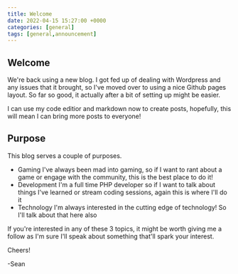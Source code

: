 ```yaml
---
title: Welcome
date: 2022-04-15 15:27:00 +0000
categories: [general]
tags: [general,announcement]
---
```


## Welcome

We're back using a new blog. I got fed up of dealing with Wordpress and any issues that it brought, so I've moved over to using a nice Github pages layout. So far so good, it actually after a bit of setting up might be easier.

I can use my code editior and markdown now to create posts, hopefully, this will mean I can bring more posts to everyone!

## Purpose

This blog serves a couple of purposes.

- Gaming
    I've always been mad into gaming, so if I want to rant about a game or engage with the community, this is the best place to do it!
- Development
    I'm a full time PHP developer so if I want to talk about things I've learned or stream coding sessions, again this is where I'll do it
- Technology
    I'm always interested in the cutting edge of technology! So I'll talk about that here also


If you're interested in any of these 3 topics, it might be worth giving me a follow as I'm sure I'll speak about something that'll spark your interest.

Cheers!

-Sean
